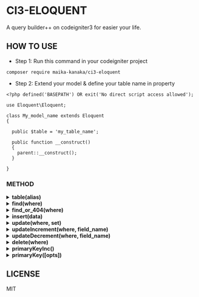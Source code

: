 # CI3-ELOQUENT

A query builder++ on codeigniter3 for easier your life.

## HOW TO USE

- Step 1: Run this command in your codeigniter project

```
composer require maika-kanaka/ci3-eloquent
```

- Step 2: Extend your model & define your table name in property

```
<?php defined('BASEPATH') OR exit('No direct script access allowed');

use Eloquent\Eloquent;

class My_model_name extends Eloquent
{

  public $table = 'my_table_name';

  public function __construct()
  {
    parent::__construct();
  }

}
```

### METHOD

<details><summary><b>table(alias)</b></summary>

<br />

| Param | Type | Required | Description |
| --- | --- | --- | --- |
| alias | String | No | Given alias to your table, it's usefull when you're using join statement |

Example 1: a simple query to get data

```
$data = $this->My_model_name->table()->get()->result();
```

Example 2: a simple query with join statement to get data

```
$data = $this->My_model_name->table('t1')
              ->join('my_other_table_name AS t2', 't1.id_fk = t2.id_fk')
              ->get()->result();
```
</details>

<details><summary><b>find(where)</b></summary>

<br />

| Param | Type | Required | Description |
| --- | --- | --- | --- |
| where | Array or Integer or String | No | Get the first row with where clause |

~ Example 1: get the first row with primary key

```
$data = $this->My_model_name->find('INV-202010-0001');
```

~ Example 1: get the first row with other column

```
$data = $this->My_model_name->find(['status => 'active', 'is_stok' => 'Y']);
```
</details>

<details><summary><b>find_or_404(where)</b></summary>

<br />

This method is exactly same as the find() method but if the return value is null then it will appear 404 page

</details>

<details><summary><b>insert(data)</b></summary>

<br />

| Param | Type | Required | Description |
| --- | --- | --- | --- |
| data | Array | Yes | Data to insert |

~ Example 1: Insert one row

```
$this->My_model_name->insert([
  'field_name_1' => 'test1', 
  'field_name_2' => 'Testing1'
]);
```

~ Example 2: Insert multiple row bulk

```
$insert = [];
$insert[] = ['field_name_1' => 'test1', 'field_name_2' => 'Testing1'];
$insert[] = ['field_name_1' => 'test2', 'field_name_2' => 'Testing2'];
$this->My_model_name->insert($insert);
```
</details>

<details><summary><b>update(where, set)</b></summary>

<br />

| Param | Type | Required | Description |
| --- | --- | --- | --- |
| where | Array | Yes | Specific data to be updated |
| set | Array | Yes | Column & value to be updated |

```
$this->My_model_name->update(['my_primary_key' => '1'], ['my_field_name' => 'new value']);
```

</details>

<details><summary><b>updateIncrement(where, field_name)</b></summary>

<br />

| Param | Type | Required | Description |
| --- | --- | --- | --- |
| where | Array | Yes | Specific data to be updated |
| field_name | String | Yes | Column & value to be updated |

```
$this->My_model_name->updateIncrement(
	['kode_produk' => 'INV-202004-0001'],
	'jumlah_stok'
);
```

If the value of field jumlah_stok is 10 then the new value is 11

</details>

<details><summary><b>updateDecrement(where, field_name)</b></summary>

<br />

| Param | Type | Required | Description |
| --- | --- | --- | --- |
| where | Array | Yes | Specific data to be updated |
| field_name | String | Yes | Column & value to be updated |

```
$this->My_model_name->updateDecrement(
	['kode_produk' => 'INV-202004-0001'],
	'jumlah_stok'
);
```

If the value of field jumlah_stok is 10 then the new value is 9

</details>

<details><summary><b>delete(where)</b></summary>

<br />

| Param | Type | Required | Description |
| --- | --- | --- | --- |
| where | Array | Yes | Specific data to be deleted |

```
$this->My_model_name->delete(['my_primary_key' => 'value']);
```
</details>

<details><summary><b>primaryKeyInc()</b></summary>

<br />

If you're using this method. You must define your field primary key on property model

```
<?php defined('BASEPATH') OR exit('No direct script access allowed');

use Eloquent\Eloquent;

class My_model_name extends Eloquent
{

  public $table = 'my_table_name';
  public $primary_key = 'my_field_name_id';

  public function __construct()
  {
    parent::__construct();
  }

}
```

Then, you can using this method & get the increment

```
$increment = $this->My_model_name->primaryKeyInc();
```
</details>

<details><summary><b>primaryKey([opts])</b></summary>

<br />

Firstly, The same as the primaryKeyInc() method, you must define your field primary key on property model 

| Param | Type | Required | Description |
| --- | --- | --- | --- |
| format | String | Yes | Prefix for generate code, take it for example: If you want the return value is INV/202010/0001 so the format is **INV** |
| separator | String | No | Separator for generate code, take it for example: If you want the return value is INV-202010-0001 so the separator is **-** |
| digit_inc | Integer | No | Digit increment, Default value: 4
| reset_monthly | Boolean | No | Fill yearmonth in return value & reset the increment every month changed. Default value: TRUE |

~ Example 1: Generate code & reset increment every month

```
  $pk = $this->My_model_name->primaryKey([
    "format" => "INV", 
    "separator" => "-",
    "digit_inc" => 5
  ]);

  # return value is: INV-202010-00001
```

~ Example 2: Generate code & non reset increment

```
  $pk = $this->My_model_name->primaryKey([
    "format" => "KTG", 
    "separator" => "",
    "digit_inc" => 6
  ]);

  # return value is: KTG000001
```
</details>

## LICENSE 

MIT
